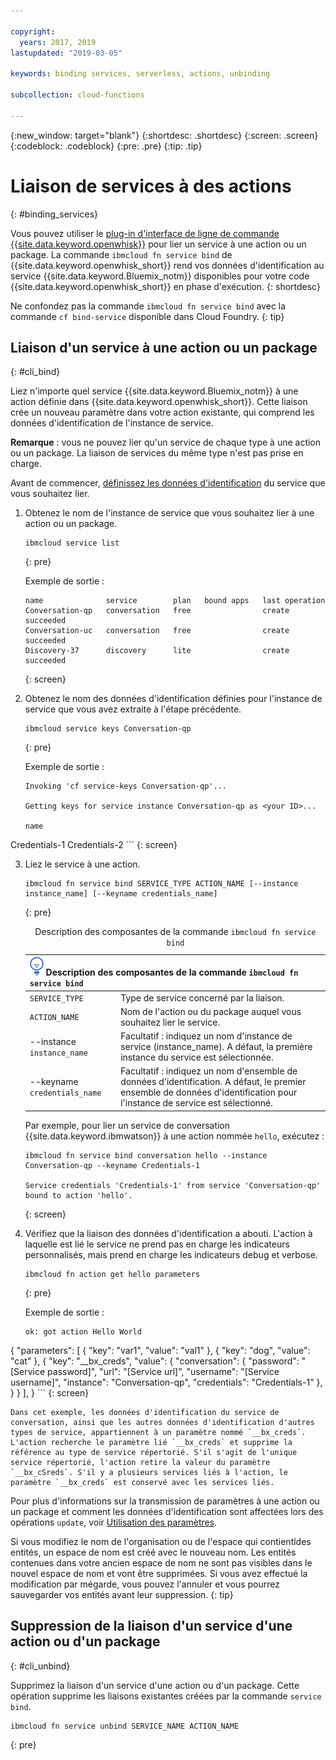 ```yaml
---

copyright:
  years: 2017, 2019
lastupdated: "2019-03-05"

keywords: binding services, serverless, actions, unbinding

subcollection: cloud-functions

---
```


{:new_window: target="blank"}
{:shortdesc: .shortdesc}
{:screen: .screen}
{:codeblock: .codeblock}
{:pre: .pre}
{:tip: .tip}


# Liaison de services à des actions
{: #binding_services}

Vous pouvez utiliser le [plug-in d'interface de ligne de commande {{site.data.keyword.openwhisk}}](/docs/openwhisk?topic=cloud-functions-cloudfunctions_cli) pour lier un service à une action ou un package. La commande `ibmcloud fn service bind` de {{site.data.keyword.openwhisk_short}} rend vos données d'identification au service {{site.data.keyword.Bluemix_notm}} disponibles pour votre code {{site.data.keyword.openwhisk_short}} en phase d'exécution.
{: shortdesc}


Ne confondez pas la commande `ibmcloud fn service bind` avec la commande `cf bind-service` disponible dans Cloud Foundry.
{: tip}


## Liaison d'un service à une action ou un package
{: #cli_bind}

Liez n'importe quel service {{site.data.keyword.Bluemix_notm}} à une action définie dans {{site.data.keyword.openwhisk_short}}. Cette liaison crée un nouveau paramètre dans votre action existante, qui comprend les données d'identification de l'instance de service.

**Remarque** : vous ne pouvez lier qu'un service de chaque type à une action ou un package. La liaison de services du même type n'est pas prise en charge.

Avant de commencer, [définissez les données d'identification](/docs/resources?topic=resources-externalapp#externalapp) du service que vous souhaitez lier.

1. Obtenez le nom de l'instance de service que vous souhaitez lier à une action ou un package.
    ```
    ibmcloud service list
    ```
    {: pre}

    Exemple de sortie :
    ```
    name              service        plan   bound apps   last operation
    Conversation-qp   conversation   free                create succeeded
    Conversation-uc   conversation   free                create succeeded
    Discovery-37      discovery      lite                create succeeded
    ```
    {: screen}

2. Obtenez le nom des données d'identification définies pour l'instance de service que vous avez extraite à l'étape précédente.
    ```
    ibmcloud service keys Conversation-qp
    ```
    {: pre}

    Exemple de sortie :
    ```
    Invoking 'cf service-keys Conversation-qp'...

    Getting keys for service instance Conversation-qp as <your ID>...

    name
Credentials-1
Credentials-2
    ```
    {: screen}

3. Liez le service à une action.
    ```
    ibmcloud fn service bind SERVICE_TYPE ACTION_NAME [--instance instance_name] [--keyname credentials_name]
    ```
    {: pre}

    <table>
    <caption>Description des composantes de la commande <code>ibmcloud fn service bind</code></caption>
    <thead>
    <th colspan=2><img src="images/idea.png" alt="Icône Idée"/> Description des composantes de la commande <code>ibmcloud fn service bind</code></th>
    </thead>
    <tbody>
    <tr>
    <td><code>SERVICE_TYPE</code></td>
    <td>Type de service concerné par la liaison.</td>
    </tr>
    <tr>
    <td><code>ACTION_NAME</code></td>
    <td>Nom de l'action ou du package auquel vous souhaitez lier le service.</td>
    </tr>
    <tr>
    <td>--instance <code>instance_name</code></td>
    <td>Facultatif : indiquez un nom d'instance de service (instance_name). A défaut, la première instance du service est sélectionnée.</td>
    </tr>
    <tr>
    <td>--keyname <code>credentials_name</code></td>
    <td>Facultatif : indiquez un nom d'ensemble de données d'identification. A défaut, le premier ensemble de données d'identification pour l'instance de service est sélectionné.</td>
    </tr>
    </tbody></table>

    Par exemple, pour lier un service de conversation {{site.data.keyword.ibmwatson}} à une action nommée `hello`, exécutez :
    ```
    ibmcloud fn service bind conversation hello --instance Conversation-qp --keyname Credentials-1

    Service credentials 'Credentials-1' from service 'Conversation-qp' bound to action 'hello'.
    ```
    {: screen}

4. Vérifiez que la liaison des données d'identification a abouti. L'action à laquelle est lié le service ne prend pas en charge les indicateurs personnalisés, mais prend en charge les indicateurs debug et verbose.
    ```
    ibmcloud fn action get hello parameters
    ```
    {: pre}

    Exemple de sortie :
    ```
    ok: got action Hello World
{
        "parameters": [
        {
                "key": "var1",
            "value": "val1"
            },
            {
                "key": "dog",
            "value": "cat"
            },
            {
                "key": "__bx_creds",
            "value": {
                    "conversation": {
                        "password": "[Service password]",
                    "url": "[Service url]",
                    "username": "[Service username]",
                    "instance": "Conversation-qp",
                    "credentials": "Credentials-1"
                    },
                }
            }
        ],
    }
    ```
    {: screen}

    Dans cet exemple, les données d'identification du service de conversation, ainsi que les autres données d'identification d'autres types de service, appartiennent à un paramètre nommé `__bx_creds`. L'action recherche le paramètre lié `__bx_creds` et supprime la référence au type de service répertorié. S'il s'agit de l'unique service répertorié, l'action retire la valeur du paramètre `__bx_cSreds`. S'il y a plusieurs services liés à l'action, le paramètre `__bx_creds` est conservé avec les services liés.

Pour plus d'informations sur la transmission de paramètres à une action ou un package et comment les données d'identification sont affectées lors des opérations `update`, voir [Utilisation des paramètres](/docs/openwhisk?topic=cloud-functions-working-with-parameters#pass-params-action).


Si vous modifiez le nom de l'organisation ou de l'espace qui contientldes entités, un espace de nom est créé avec le nouveau nom. Les entités contenues dans votre ancien espace de nom ne sont pas visibles dans le nouvel espace de nom et vont être supprimées. Si vous avez effectué la modification par mégarde, vous pouvez l'annuler et vous pourrez sauvegarder vos entités avant leur suppression.
{: tip}


## Suppression de la liaison d'un service d'une action ou d'un package
{: #cli_unbind}

Supprimez la liaison d'un service d'une action ou d'un package. Cette opération supprime les liaisons existantes créées par la commande `service bind`.

```
ibmcloud fn service unbind SERVICE_NAME ACTION_NAME
```
{: pre}
